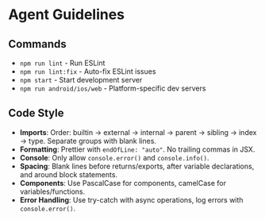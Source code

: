 # Agent Guidelines

## Commands

- `npm run lint` - Run ESLint
- `npm run lint:fix` - Auto-fix ESLint issues
- `npm start` - Start development server
- `npm run android/ios/web` - Platform-specific dev servers

## Code Style

- **Imports**: Order: builtin → external → internal → parent → sibling → index → type. Separate groups with blank lines.
- **Formatting**: Prettier with `endOfLine: "auto"`. No trailing commas in JSX.
- **Console**: Only allow `console.error()` and `console.info()`.
- **Spacing**: Blank lines before returns/exports, after variable declarations, and around block statements.
- **Components**: Use PascalCase for components, camelCase for variables/functions.
- **Error Handling**: Use try-catch with async operations, log errors with `console.error()`.
